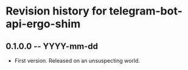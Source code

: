 # Revision history for telegram-bot-api-ergo-shim

## 0.1.0.0 -- YYYY-mm-dd

* First version. Released on an unsuspecting world.
